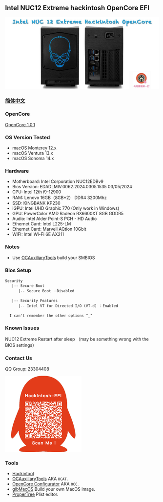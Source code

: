 ## Intel NUC12  Extreme hackintosh OpenCore EFI

![image](ScreenShot/NUC12.jpg)

### [简体中文](README.zh_CN.md)

### OpenCore

[OpenCore 1.0.1](https://github.com/acidanthera/OpenCorePkg)

### OS Version Tested

- macOS Monterey 12.x
- macOS Ventura  13.x
- macOS Sonoma   14.x

### Hardware

- Motherboard: Intel Corporation NUC12EDBv9
- Bios Version: EDADLMIV.0062.2024.0305.1535  03/05/2024
- CPU: Intel 12th i9-12900
- RAM: Lenovo 16GB（8GB*2） DDR4 3200Mhz
- SSD: KINGBANK KP230
- iGPU: Intel UHD Graphic 770 (Only work in Windows)
- GPU: PowerColor AMD Radeon RX6600XT 8GB GDDR5
- Audio: Intel Alder Point-S PCH - HD Audio
- Ethernet Card: Intel L225-LM
- Ethernet Card: Marvell AQtion 10Gbit
- WIFI: Intel Wi-Fi 6E AX211

### Notes

 - Use [OCAuxiliaryTools](https://github.com/ic005k/OCAuxiliaryTools) build your SMBIOS

### Bios Setup

```
Security
   |-- Secure Boot
      |-- Secure Boot ：Disabled 
      
   |-- Security Features
      |-- Intel VT for Directed I/O (VT-d) ：Enabled
      
  I can't remember the other options ^_^
```



### Known Issues

NUC12 Extreme Restart after sleep （may be something wrong with the BIOS settings）

### Contact Us

QQ Group: 23304408

![image](ScreenShot/QRCode.png)


### Tools

- [Hackintool](https://github.com/headkaze/Hackintool) 
- [OCAuxiliaryTools](https://github.com/ic005k/OCAuxiliaryTools) AKA `OCAT`.
- [OpenCore Configurator](https://mackie100projects.altervista.org/opencore-configurator/) AKA `OCC`.
- [gibMacOS](https://github.com/corpnewt/gibMacOS) Build your own MacOS image.
- [ProperTree](https://github.com/corpnewt/ProperTree) Plist editor.
